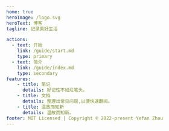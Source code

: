 ```yaml
---
home: true
heroImage: /logo.svg
heroText: 博客
tagline: 记录美好生活

actions:
  - text: 开始
    link: /guide/start.md
    type: primary
  - text: 简介
    link: /guide/index.md
    type: secondary
features:
    - title: 笔记
      details: 好记性不如烂笔头。
    - title: 文档
      details: 整理出常见问题,以便快速翻阅。
    - title: 温故而知新
      details: 温故而知新。
footer: MIT Licensed | Copyright © 2022-present Yefan Zhou
---
```




<!-- ![职级](/images/202004182716.png) -->







